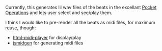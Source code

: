 Currently, this generates lil wav files of the beats in the excellant [Pocket Operations](https://shittyrecording.studio/) and lets user select and see/play them.

I think I would like to pre-render all the beats as midi files, for maximum reuse, though:

- [html-midi-player](https://github.com/cifkao/html-midi-player) for display/play
- [jsmidgen](https://github.com/dingram/jsmidgen) for generating midi files